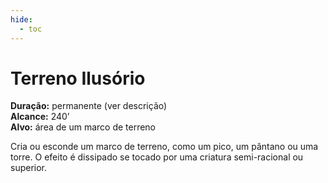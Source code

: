 ```yaml
---
hide:
  - toc
---
```


# Terreno Ilusório

**Duração:** permanente (ver descrição)  
**Alcance:** 240’  
**Alvo:** área de um marco de terreno  

Cria ou esconde um marco de terreno, como um pico, um pântano ou uma torre. O efeito é dissipado se tocado por uma criatura semi-racional ou superior.